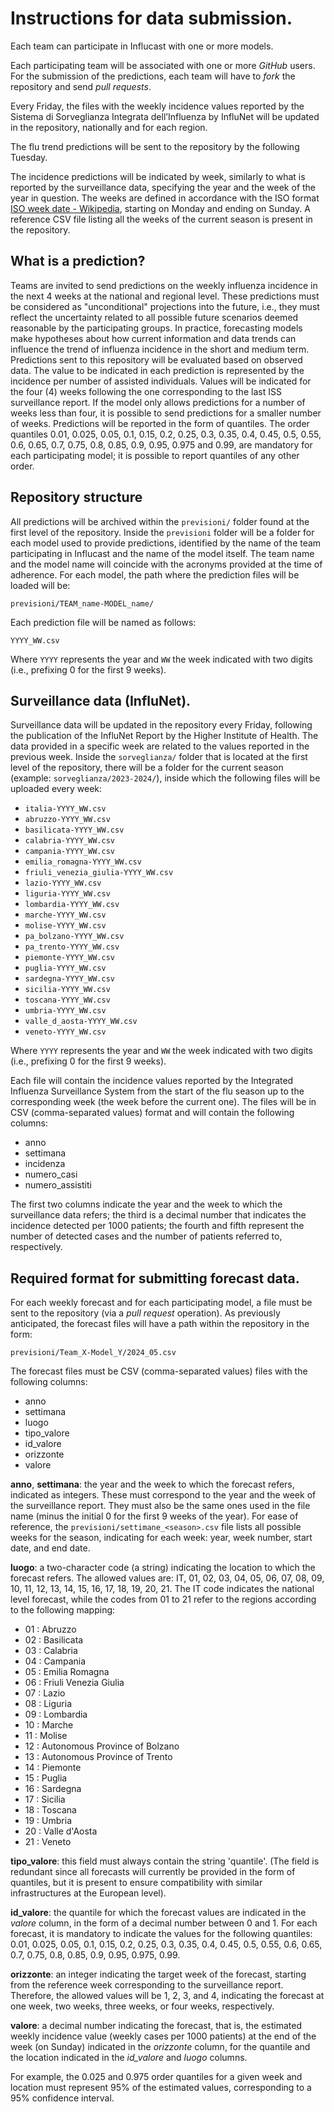 # Instructions for data submission.

Each team can participate in Influcast with one or more models.

Each participating team will be associated with one or more _GitHub_ users. For the submission of the predictions, each team will have to _fork_ the repository and send _pull requests_.

Every Friday, the files with the weekly incidence values reported by the Sistema di Sorveglianza Integrata dell’Influenza by InfluNet will be updated in the repository, nationally and for each region.

The flu trend predictions will be sent to the repository by the following Tuesday.

The incidence predictions will be indicated by week, similarly to what is reported by the surveillance data, specifying the year and the week of the year in question. The weeks are defined in accordance with the ISO format [ISO week date - Wikipedia](https://en.wikipedia.org/wiki/ISO_week_date), starting on Monday and ending on Sunday. A reference CSV file listing all the weeks of the current season is present in the repository.

## What is a prediction?
Teams are invited to send predictions on the weekly influenza incidence in the next 4 weeks at the national and regional level. These predictions must be considered as "unconditional" projections into the future, i.e., they must reflect the uncertainty related to all possible future scenarios deemed reasonable by the participating groups. In practice, forecasting models make hypotheses about how current information and data trends can influence the trend of influenza incidence in the short and medium term. Predictions sent to this repository will be evaluated based on observed data.
The value to be indicated in each prediction is represented by the incidence per number of assisted individuals. 
Values will be indicated for the four (4) weeks following the one corresponding to the last ISS surveillance report. If the model only allows predictions for a number of weeks less than four, it is possible to send predictions for a smaller number of weeks.
Predictions will be reported in the form of quantiles. The order quantiles 0.01, 0.025, 0.05, 0.1, 0.15, 0.2, 0.25, 0.3, 0.35, 0.4, 0.45, 0.5, 0.55, 0.6, 0.65, 0.7, 0.75, 0.8, 0.85, 0.9, 0.95, 0.975 and 0.99, are mandatory for each participating model; it is possible to report quantiles of any other order.

## Repository structure
All predictions will be archived within the `previsioni/` folder found at the first level of the repository. Inside the `previsioni` folder will be a folder for each model used to provide predictions, identified by the name of the team participating in Influcast and the name of the model itself. The team name and the model name will coincide with the acronyms provided at the time of adherence. For each model, the path where the prediction files will be loaded will be:

`previsioni/TEAM_name-MODEL_name/`

Each prediction file will be named as follows:

`YYYY_WW.csv`

Where `YYYY` represents the year and `WW` the week indicated with two digits (i.e., prefixing 0 for the first 9 weeks).

## Surveillance data (InfluNet).
Surveillance data will be updated in the repository every Friday, following the publication of the InfluNet Report by the Higher Institute of Health. The data provided in a specific week are related to the values reported in the previous week.
Inside the `sorveglianza/` folder that is located at the first level of the repository, there will be a folder for the current season (example: `sorveglianza/2023-2024/`), inside which the following files will be uploaded every week:

- `italia-YYYY_WW.csv`
- `abruzzo-YYYY_WW.csv`
- `basilicata-YYYY_WW.csv`
- `calabria-YYYY_WW.csv`
- `campania-YYYY_WW.csv`
- `emilia_romagna-YYYY_WW.csv`
- `friuli_venezia_giulia-YYYY_WW.csv`
- `lazio-YYYY_WW.csv`
- `liguria-YYYY_WW.csv`
- `lombardia-YYYY_WW.csv`
- `marche-YYYY_WW.csv`
- `molise-YYYY_WW.csv`
- `pa_bolzano-YYYY_WW.csv`
- `pa_trento-YYYY_WW.csv`
- `piemonte-YYYY_WW.csv`
- `puglia-YYYY_WW.csv`
- `sardegna-YYYY_WW.csv`
- `sicilia-YYYY_WW.csv`
- `toscana-YYYY_WW.csv`
- `umbria-YYYY_WW.csv`
- `valle_d_aosta-YYYY_WW.csv`
- `veneto-YYYY_WW.csv`

Where `YYYY` represents the year and `WW` the week indicated with two digits (i.e., prefixing 0 for the first 9 weeks).

Each file will contain the incidence values reported by the Integrated Influenza Surveillance System from the start of the flu season up to the corresponding week (the week before the current one).
The files will be in CSV (comma-separated values) format and will contain the following columns:

- anno
- settimana
- incidenza
- numero_casi
- numero_assistiti

The first two columns indicate the year and the week to which the surveillance data refers; the third is a decimal number that indicates the incidence detected per 1000 patients; the fourth and fifth represent the number of detected cases and the number of patients referred to, respectively.

## Required format for submitting forecast data.
For each weekly forecast and for each participating model, a file must be sent to the repository (via a _pull request_ operation). As previously anticipated, the forecast files will have a path within the repository in the form:

`previsioni/Team_X-Model_Y/2024_05.csv`

The forecast files must be CSV (comma-separated values) files with the following columns:

- anno
- settimana
- luogo
- tipo_valore
- id_valore
- orizzonte
- valore


__anno__, __settimana__: the year and the week to which the forecast refers, indicated as integers. These must correspond to the year and the week of the surveillance report. They must also be the same ones used in the file name (minus the initial 0 for the first 9 weeks of the year).
For ease of reference, the `previsioni/settimane_<season>.csv` file lists all possible weeks for the season, indicating for each week: year, week number, start date, and end date.


__luogo__: a two-character code (a string) indicating the location to which the forecast refers. The allowed values are: IT, 01, 02, 03, 04, 05, 06, 07, 08, 09, 10, 11, 12, 13, 14, 15, 16, 17, 18, 19, 20, 21. The IT code indicates the national level forecast, while the codes from 01 to 21 refer to the regions according to the following mapping:

- 01 : Abruzzo
- 02 : Basilicata
- 03 : Calabria
- 04 : Campania
- 05 : Emilia Romagna
- 06 : Friuli Venezia Giulia
- 07 : Lazio
- 08 : Liguria
- 09 : Lombardia
- 10 : Marche
- 11 : Molise
- 12 : Autonomous Province of Bolzano
- 13 : Autonomous Province of Trento
- 14 : Piemonte
- 15 : Puglia
- 16 : Sardegna
- 17 : Sicilia
- 18 : Toscana
- 19 : Umbria
- 20 : Valle d'Aosta
- 21 : Veneto


__tipo_valore__: this field must always contain the string 'quantile'. (The field is redundant since all forecasts will currently be provided in the form of quantiles, but it is present to ensure compatibility with similar infrastructures at the European level).


__id_valore__: the quantile for which the forecast values are indicated in the _valore_ column, in the form of a decimal number between 0 and 1. For each forecast, it is mandatory to indicate the values for the following quantiles: 0.01, 0.025, 0.05, 0.1, 0.15, 0.2, 0.25, 0.3, 0.35, 0.4, 0.45, 0.5, 0.55, 0.6, 0.65, 0.7, 0.75, 0.8, 0.85, 0.9, 0.95, 0.975, 0.99.


__orizzonte__: an integer indicating the target week of the forecast, starting from the reference week corresponding to the surveillance report. Therefore, the allowed values will be 1, 2, 3, and 4, indicating the forecast at one week, two weeks, three weeks, or four weeks, respectively.


__valore__: a decimal number indicating the forecast, that is, the estimated weekly incidence value (weekly cases per 1000 patients) at the end of the week (on Sunday) indicated in the _orizzonte_ column, for the quantile and the location indicated in the _id_valore_ and _luogo_ columns.


For example, the 0.025 and 0.975 order quantiles for a given week and location must represent 95% of the estimated values, corresponding to a 95% confidence interval.





